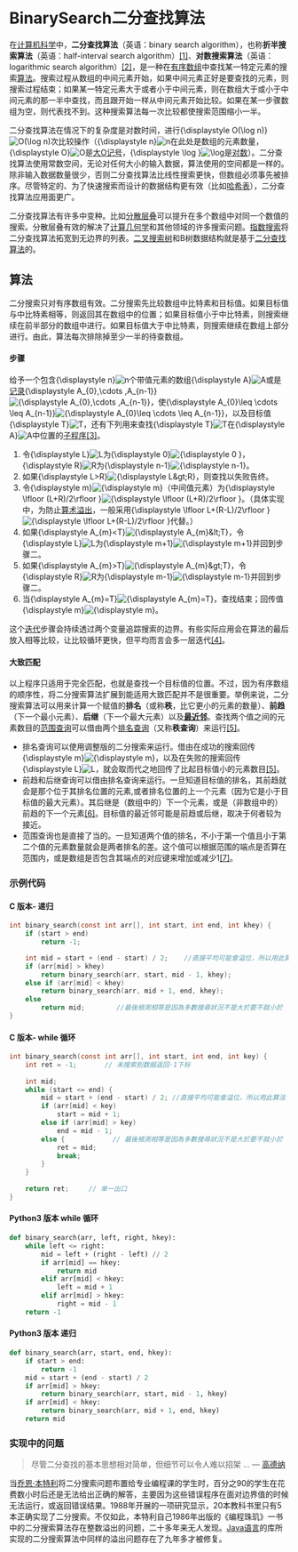 # BinarySearch二分查找算法

在[计算机科学](https://zh.wikipedia.org/wiki/%E8%AE%A1%E7%AE%97%E6%9C%BA%E7%A7%91%E5%AD%A6)中，**二分查找算法**（英语：binary search algorithm），也称**折半搜索算法**（英语：half-interval search algorithm）[\[1\]](https://zh.wikipedia.org/wiki/%E4%BA%8C%E5%88%86%E6%90%9C%E5%B0%8B%E6%BC%94%E7%AE%97%E6%B3%95#cite_note-1)、**对数搜索算法**（英语：logarithmic search algorithm）[\[2\]](https://zh.wikipedia.org/wiki/%E4%BA%8C%E5%88%86%E6%90%9C%E5%B0%8B%E6%BC%94%E7%AE%97%E6%B3%95#cite_note-FOOTNOTEKnuth1998%C2%A76.2.1_%28%22Searching_an_ordered_table%22%29,_subsection_%22Binary_search%22-2)，是一种在[有序数组](https://zh.wikipedia.org/wiki/%E6%9C%89%E5%BA%8F%E6%95%B0%E5%AF%B9)中查找某一特定元素的搜索[算法](https://zh.wikipedia.org/wiki/%E7%AE%97%E6%B3%95)。搜索过程从数组的中间元素开始，如果中间元素正好是要查找的元素，则搜索过程结束；如果某一特定元素大于或者小于中间元素，则在数组大于或小于中间元素的那一半中查找，而且跟开始一样从中间元素开始比较。如果在某一步骤数组为空，则代表找不到。这种搜索算法每一次比较都使搜索范围缩小一半。

二分查找算法在情况下的复杂度是对数时间，进行{\displaystyle O\(\log n\)}![O\(\log n\)](https://wikimedia.org/api/rest_v1/media/math/render/svg/aae0f22048ba6b7c05dbae17b056bfa16e21807d)次比较操作（{\displaystyle n}![n](https://wikimedia.org/api/rest_v1/media/math/render/svg/a601995d55609f2d9f5e233e36fbe9ea26011b3b)在此处是数组的元素数量，{\displaystyle O}![O](https://wikimedia.org/api/rest_v1/media/math/render/svg/9d70e1d0d87e2ef1092ea1ffe2923d9933ff18fc)是[大O记号](https://zh.wikipedia.org/wiki/%E5%A4%A7O%E7%AC%A6%E5%8F%B7)，{\displaystyle \log }![\log ](https://wikimedia.org/api/rest_v1/media/math/render/svg/79e4debd0ab1c6ce342d0172a7643733305c37bc)是[对数](https://zh.wikipedia.org/wiki/%E5%AF%B9%E6%95%B0)）。二分查找算法使用常数空间，无论对任何大小的输入数据，算法使用的空间都是一样的。除非输入数据数量很少，否则二分查找算法比线性搜索更快，但数组必须事先被排序。尽管特定的、为了快速搜索而设计的数据结构更有效（比如[哈希表](https://zh.wikipedia.org/wiki/%E5%93%88%E5%B8%8C%E8%A1%A8)），二分查找算法应用面更广。

二分查找算法有许多中变种。比如[分散层叠](https://zh.wikipedia.org/w/index.php?title=%E5%88%86%E6%95%A3%E5%B1%82%E5%8F%A0&action=edit&redlink=1)可以提升在多个数组中对同一个数值的搜索。分散层叠有效的解决了[计算几何学](https://zh.wikipedia.org/wiki/%E8%AE%A1%E7%AE%97%E5%87%A0%E4%BD%95%E5%AD%A6)和其他领域的许多搜索问题。[指数搜索](https://zh.wikipedia.org/w/index.php?title=Exponential_Search&action=edit&redlink=1)将二分查找算法拓宽到无边界的列表。[二叉搜索树](https://zh.wikipedia.org/wiki/%E4%BA%8C%E5%8F%89%E6%90%9C%E7%B4%A2%E6%A0%91)和B树数据结构就是基于[二分查找算法](https://zh.wikipedia.org/wiki/%E4%BA%8C%E5%88%86%E6%9F%A5%E6%89%BE%E7%AE%97%E6%B3%95)的。

## 算法

二分搜索只对有序数组有效。二分搜索先比较数组中比特素和目标值。如果目标值与中比特素相等，则返回其在数组中的位置；如果目标值小于中比特素，则搜索继续在前半部分的数组中进行。如果目标值大于中比特素，则搜索继续在数组上部分进行。由此，算法每次排除掉至少一半的待查数组。

#### 步骤

给予一个包含{\displaystyle n}![n](https://wikimedia.org/api/rest_v1/media/math/render/svg/a601995d55609f2d9f5e233e36fbe9ea26011b3b)个带值元素的数组{\displaystyle A}![A](https://wikimedia.org/api/rest_v1/media/math/render/svg/7daff47fa58cdfd29dc333def748ff5fa4c923e3)或是[记录](https://zh.wikipedia.org/wiki/%E8%AE%B0%E5%BD%95){\displaystyle A\_{0},\cdots ,A\_{n-1}}![{\displaystyle A\_{0},\cdots ,A\_{n-1}}](https://wikimedia.org/api/rest_v1/media/math/render/svg/919c30b8cf5a22c8d6fa2a5b08450d71d9048d48)，使{\displaystyle A\_{0}\leq \cdots \leq A\_{n-1}}![{\displaystyle A\_{0}\leq \cdots \leq A\_{n-1}}](https://wikimedia.org/api/rest_v1/media/math/render/svg/8041fd82c778dc6e84c8a9e8f7e4fd16d3af8117)，以及目标值{\displaystyle T}![T](https://wikimedia.org/api/rest_v1/media/math/render/svg/ec7200acd984a1d3a3d7dc455e262fbe54f7f6e0)，还有下列用来查找{\displaystyle T}![T](https://wikimedia.org/api/rest_v1/media/math/render/svg/ec7200acd984a1d3a3d7dc455e262fbe54f7f6e0)在{\displaystyle A}![A](https://wikimedia.org/api/rest_v1/media/math/render/svg/7daff47fa58cdfd29dc333def748ff5fa4c923e3)中位置的[子程序](https://zh.wikipedia.org/wiki/%E5%AD%90%E7%A8%8B%E5%BC%8F)[\[3\]](https://zh.wikipedia.org/wiki/%E4%BA%8C%E5%88%86%E6%90%9C%E5%B0%8B%E6%BC%94%E7%AE%97%E6%B3%95#cite_note-FOOTNOTEKnuth1998%C2%A76.2.1_%28%22Searching_an_ordered_table%22%29,_subsection_%22Algorithm_B%22-3)。

1. 令{\displaystyle L}![L](https://wikimedia.org/api/rest_v1/media/math/render/svg/103168b86f781fe6e9a4a87b8ea1cebe0ad4ede8)为{\displaystyle 0}![{\displaystyle  0 }](https://wikimedia.org/api/rest_v1/media/math/render/svg/2aae8864a3c1fec9585261791a809ddec1489950)，{\displaystyle R}![R](https://wikimedia.org/api/rest_v1/media/math/render/svg/4b0bfb3769bf24d80e15374dc37b0441e2616e33)为{\displaystyle n-1}![{\displaystyle n-1}](https://wikimedia.org/api/rest_v1/media/math/render/svg/fbd0b0f32b28f51962943ee9ede4fb34198a2521)。
2. 如果{\displaystyle L&gt;R}![{\displaystyle L&amp;gt;R}](https://wikimedia.org/api/rest_v1/media/math/render/svg/145ce1d631364a50d19ac5264c7dc09d4e158b0a)，则查找以失败告终。
3. 令{\displaystyle m}![{\displaystyle m}](https://wikimedia.org/api/rest_v1/media/math/render/svg/0a07d98bb302f3856cbabc47b2b9016692e3f7bc)（中间值元素）为{\displaystyle \lfloor \(L+R\)/2\rfloor }![{\displaystyle \lfloor \(L+R\)/2\rfloor }](https://wikimedia.org/api/rest_v1/media/math/render/svg/ed16e26ee115a08516277e94cfe5c898b19f7094)。（具体实现中，为防止[算术溢出](https://zh.wikipedia.org/wiki/%E7%AE%97%E8%A1%93%E6%BA%A2%E5%87%BA)，一般采用{\displaystyle \lfloor L+\(R-L\)/2\rfloor }![{\displaystyle \lfloor L+\(R-L\)/2\rfloor }](https://wikimedia.org/api/rest_v1/media/math/render/svg/de072f6957d10f5935bb05b30b39580753b4dbe6)代替。）
4. 如果{\displaystyle A\_{m}&lt;T}![{\displaystyle A\_{m}&amp;lt;T}](https://wikimedia.org/api/rest_v1/media/math/render/svg/3f302eb8600e5c6930a74778a3232e4a1c8d91bc)，令{\displaystyle L}![L](https://wikimedia.org/api/rest_v1/media/math/render/svg/103168b86f781fe6e9a4a87b8ea1cebe0ad4ede8)为{\displaystyle m+1}![{\displaystyle m+1}](https://wikimedia.org/api/rest_v1/media/math/render/svg/c6f7ed29a2b4a62d3b6af05cd91a58ffc6094201)并回到步骤二。
5. 如果{\displaystyle A\_{m}&gt;T}![{\displaystyle A\_{m}&amp;gt;T}](https://wikimedia.org/api/rest_v1/media/math/render/svg/d8f333a047adf793929566dda96ffdf4493cf3b7)，令{\displaystyle R}![R](https://wikimedia.org/api/rest_v1/media/math/render/svg/4b0bfb3769bf24d80e15374dc37b0441e2616e33)为{\displaystyle m-1}![{\displaystyle m-1}](https://wikimedia.org/api/rest_v1/media/math/render/svg/ecbbd201e0d8f1ccc91cb46362c4b72fa1bbe6c2)并回到步骤二。
6. 当{\displaystyle A\_{m}=T}![{\displaystyle A\_{m}=T}](https://wikimedia.org/api/rest_v1/media/math/render/svg/0e65e98f38acc1a2a6e07c43495b3a0058255c6d)，查找结束；回传值{\displaystyle m}![{\displaystyle m}](https://wikimedia.org/api/rest_v1/media/math/render/svg/0a07d98bb302f3856cbabc47b2b9016692e3f7bc)。

这个[迭代](https://zh.wikipedia.org/wiki/%E7%96%8A%E4%BB%A3)步骤会持续透过两个变量追踪搜索的边界。有些实际应用会在算法的最后放入相等比较，让比较循环更快，但平均而言会多一层迭代[\[4\]](https://zh.wikipedia.org/wiki/%E4%BA%8C%E5%88%86%E6%90%9C%E5%B0%8B%E6%BC%94%E7%AE%97%E6%B3%95#cite_note-bottenbruch-4)。

#### 大致匹配

以上程序只适用于完全匹配，也就是查找一个目标值的位置。不过，因为有序数组的顺序性，将二分搜索算法扩展到能适用大致匹配并不是很重要。举例来说，二分搜索算法可以用来计算一个赋值的**排名**（或称**秩**，比它更小的元素的数量）、**前趋**（下一个最小元素）、**后继**（下一个最大元素）以及[**最近邻**](https://zh.wikipedia.org/wiki/%E6%9C%80%E9%84%B0%E8%BF%91%E6%90%9C%E7%B4%A2)。查找两个值之间的元素数目的[范围查询](https://zh.wikipedia.org/w/index.php?title=%E7%AF%84%E5%9C%8D%E6%9F%A5%E8%A9%A2_%28%E8%B3%87%E6%96%99%E7%B5%90%E6%A7%8B%29&action=edit&redlink=1)可以借由两个[排名查询](https://zh.wikipedia.org/w/index.php?title=%E6%8E%92%E5%90%8D%E6%9F%A5%E8%A9%A2&action=edit&redlink=1)（又称**秩查询**）来运行[\[5\]](https://zh.wikipedia.org/wiki/%E4%BA%8C%E5%88%86%E6%90%9C%E5%B0%8B%E6%BC%94%E7%AE%97%E6%B3%95#cite_note-FOOTNOTESedgewickWayne2011%C2%A73.1,_subsection_%22Rank_and_selection%22-5)。

* 排名查询可以使用调整版的二分搜索来运行。借由在成功的搜索回传{\displaystyle m}![{\displaystyle m}](https://wikimedia.org/api/rest_v1/media/math/render/svg/0a07d98bb302f3856cbabc47b2b9016692e3f7bc)，以及在失败的搜索回传{\displaystyle L}![L](https://wikimedia.org/api/rest_v1/media/math/render/svg/103168b86f781fe6e9a4a87b8ea1cebe0ad4ede8)，就会取而代之地回传了比起目标值小的元素数目[\[5\]](https://zh.wikipedia.org/wiki/%E4%BA%8C%E5%88%86%E6%90%9C%E5%B0%8B%E6%BC%94%E7%AE%97%E6%B3%95#cite_note-FOOTNOTESedgewickWayne2011%C2%A73.1,_subsection_%22Rank_and_selection%22-5)。
* 前趋和后继查询可以借由排名查询来运行。一旦知道目标值的排名，其前趋就会是那个位于其排名位置的元素,或者排名位置的上一个元素（因为它是小于目标值的最大元素）。其后继是（数组中的）下一个元素，或是（非数组中的）前趋的下一个元素[\[6\]](https://zh.wikipedia.org/wiki/%E4%BA%8C%E5%88%86%E6%90%9C%E5%B0%8B%E6%BC%94%E7%AE%97%E6%B3%95#cite_note-FOOTNOTEGoldmanGoldman2008461%E2%80%93463-6)。目标值的最近邻可能是前趋或后继，取决于何者较为接近。
* 范围查询也是直接了当的。一旦知道两个值的排名，不小于第一个值且小于第二个值的元素数量就会是两者排名的差。这个值可以根据范围的端点是否算在范围内，或是数组是否包含其端点的对应键来增加或减少1[\[7\]](https://zh.wikipedia.org/wiki/%E4%BA%8C%E5%88%86%E6%90%9C%E5%B0%8B%E6%BC%94%E7%AE%97%E6%B3%95#cite_note-FOOTNOTESedgewickWayne2011%C2%A73.1,_subsection_%22Range_queries%22-7)。

### 示例代码

#### C 版本- 递归

```c
int binary_search(const int arr[], int start, int end, int khey) {
	if (start > end)
		return -1;

	int mid = start + (end - start) / 2;    //直接平均可能會溢位，所以用此算法
	if (arr[mid] > khey)
		return binary_search(arr, start, mid - 1, khey);
	else if (arr[mid] < khey)
		return binary_search(arr, mid + 1, end, khey);
	else
	    return mid;        //最後檢測相等是因為多數搜尋狀況不是大於要不就小於
}
```

#### C 版本- while 循环

```c
int binary_search(const int arr[], int start, int end, int key) {
    int ret = -1;       // 未搜索到数据返回-1下标
    
	int mid;
	while (start <= end) {
		mid = start + (end - start) / 2; //直接平均可能會溢位，所以用此算法
		if (arr[mid] < key)
			start = mid + 1;
		else if (arr[mid] > key)
			end = mid - 1;
		else {            // 最後檢測相等是因為多數搜尋狀況不是大於要不就小於
			ret = mid;  
            break;
        }
	}
	
	return ret;     // 单一出口
}
```

#### Python3 版本 while 循环

```python
def binary_search(arr, left, right, hkey):
    while left <= right:
        mid = left + (right - left) // 2
        if arr[mid] == hkey:
            return mid
        elif arr[mid] < hkey:
            left = mid + 1
        elif arr[mid] > hkey:
            right = mid - 1
    return -1
```

#### Python3 版本 递归

```python
def binary_search(arr, start, end, hkey):
	if start > end:
		return -1
	mid = start + (end - start) / 2
	if arr[mid] > hkey:
		return binary_search(arr, start, mid - 1, hkey)
	if arr[mid] < hkey:
		return binary_search(arr, mid + 1, end, hkey)
	return mid
```

### 实现中的问题

> 尽管二分查找的基本思想相对简单，但细节可以令人难以招架 ... — [高德纳](https://zh.wikipedia.org/wiki/%E9%AB%98%E5%BE%B7%E7%BA%B3)

当[乔恩·本特利](https://zh.wikipedia.org/w/index.php?title=%E4%B9%94%E6%81%A9%C2%B7%E6%9C%AC%E7%89%B9%E5%88%A9&action=edit&redlink=1)将二分搜索问题布置给专业编程课的学生时，百分之90的学生在花费数小时后还是无法给出正确的解答，主要因为这些错误程序在面对边界值的时候无法运行，或返回错误结果。1988年开展的一项研究显示，20本教科书里只有5本正确实现了二分搜索。不仅如此，本特利自己1986年出版的《编程珠玑》一书中的二分搜索算法存在整数溢出的问题，二十多年来无人发现。[Java语言](https://zh.wikipedia.org/wiki/Java)的库所实现的二分搜索算法中同样的溢出问题存在了九年多才被修复。

